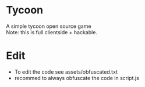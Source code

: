 # Tycoon
A simple tycoon open source game <br>
Note: this is full clientside + hackable.

# Edit
- To edit the code see assets/obfuscated.txt <br>
- recommed to always obfuscate the code in script.js
